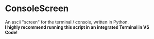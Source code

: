 # ConsoleScreen
An ascii "screen" for the terminal / console, written in Python.  
**I highly recommend running this script in an integrated Terminal in VS Code!**